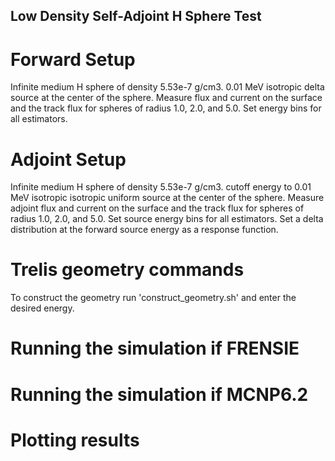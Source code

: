 ## Low Density Self-Adjoint H Sphere Test ##

# Forward Setup
Infinite medium H sphere of density 5.53e-7 g/cm3.
0.01 MeV isotropic delta source at the center of the sphere.
Measure flux and current on the surface and the track flux for spheres of radius 1.0, 2.0, and 5.0.
Set energy bins for all estimators.

# Adjoint Setup
Infinite medium H sphere of density 5.53e-7 g/cm3.
cutoff energy to 0.01 MeV isotropic isotropic uniform source at the center of the sphere.
Measure adjoint flux and current on the surface and the track flux for spheres of radius 1.0, 2.0, and 5.0.
Set source energy bins for all estimators.
Set a delta distribution at the forward source energy as a response function.

# Trelis geometry commands
To construct the geometry run 'construct_geometry.sh' and enter the desired energy.

# Running the simulation if FRENSIE

# Running the simulation if MCNP6.2

# Plotting results